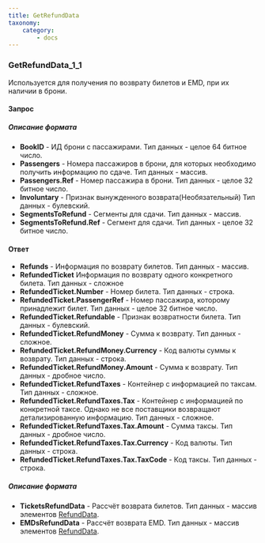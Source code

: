 ```yaml
---
title: GetRefundData
taxonomy:
    category:
        - docs
---
```


### GetRefundData_1_1

Используется для получения по возврату билетов и EMD, при их наличии в брони.

#### Запрос

##### Описание формата

- **BookID** - ИД брони с пассажирами. Тип данных - целое 64 битное число.
- **Passengers** - Номера пассажиров в брони, для которых необходимо получить информацию по сдаче. Тип данных - массив.
- **Passengers.Ref** - Номер пассажира в брони. Тип данных - целое 32 битное число.
- **Involuntary** - Признак вынужденного возврата(Необязательный) Тип данных - булевский.
- **SegmentsToRefund** - Сегменты для сдачи. Тип данных - массив.
- **SegmentsToRefund.Ref** - Сегмент для сдачи. Тип данных - целое 32 битное число.

#### Ответ
-    **Refunds** - Информация по возврату билетов. Тип данных - массив.
-    **RefundedTicket** Информация по возврату одного конкретного билета. Тип данных - сложное
-    **RefundedTicket.Number** - Номер билета. Тип данных - строка.
-    **RefundedTicket.PassengerRef** - Номер пассажира, которому принадлежит билет. Тип данных - целое 32 битное число.
-    **RefundedTicket.Refundable** - Признак возвратности билета. Тип данных - булевский.
-    **RefundedTicket.RefundMoney** - Сумма к возврату. Тип данных - сложное.
-    **RefundedTicket.RefundMoney.Currency** - Код валюты суммы к возврату. Тип данных - строка.
-    **RefundedTicket.RefundMoney.Amount** - Сумма к возврату. Тип данных - дробное число.
-    **RefundedTicket.RefundTaxes** - Контейнер с информацией по таксам. Тип данных - сложное.
-    **RefundedTicket.RefundTaxes.Tax** - Контейнер с информацией по конкретной таксе. Однако не все поставщики возвращают детализированную информацию. Тип данных - сложное. 
-    **RefundedTicket.RefundTaxes.Tax.Amount** - Сумма таксы. Тип данных - дробное число.
-    **RefundedTicket.RefundTaxes.Tax.Currency** - Код валюты. Тип данных - строка.
-    **RefundedTicket.RefundTaxes.Tax.TaxCode** - Код таксы. Тип данных - строка.

##### Описание формата

-   **TicketsRefundData** - Рассчёт возврата билетов. Тип данных - массив элементов [RefundData](/avia/common/refunddata).
-   **EMDsRefundData** - Рассчёт возврата EMD. Тип данных - массив элементов [RefundData](/avia/common/refunddata).
